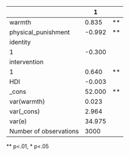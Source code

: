 |                        | 1      |    |
|------------------------|--------|----|
| warmth                 | 0.835  | ** |
| physical_punishment    | -0.992 | ** |
| identity               |        |    |
|   1                    | -0.300 |    |
| intervention           |        |    |
|   1                    | 0.640  | ** |
| HDI                    | -0.003 |    |
| _cons                  | 52.000 | ** |
| var(warmth)            | 0.023  |    |
| var(_cons)             | 2.964  |    |
| var(e)                 | 34.975 |    |
| Number of observations | 3000   |    |
** p<.01, * p<.05
